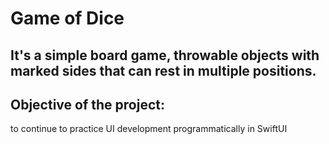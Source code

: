 # Game of Dice

## It's a simple board game, throwable objects with marked sides that can rest in multiple positions.

## Objective of the project: 


to continue to practice UI development programmatically in SwiftUI
